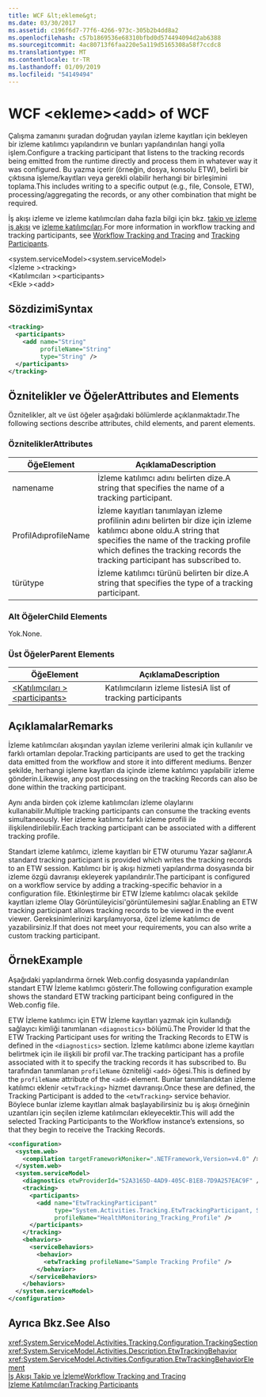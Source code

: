 ```yaml
---
title: WCF &lt;ekleme&gt;
ms.date: 03/30/2017
ms.assetid: c196f6d7-77f6-4266-973c-305b2b4dd8a2
ms.openlocfilehash: c57b1869536e68310bfbd0d574494094d2ab6388
ms.sourcegitcommit: 4ac80713f6faa220e5a119d5165308a58f7ccdc8
ms.translationtype: MT
ms.contentlocale: tr-TR
ms.lasthandoff: 01/09/2019
ms.locfileid: "54149494"
---
```

# <a name="ltaddgt-of-wcf"></a><span data-ttu-id="1441a-102">WCF &lt;ekleme&gt;</span><span class="sxs-lookup"><span data-stu-id="1441a-102">&lt;add&gt; of WCF</span></span>
<span data-ttu-id="1441a-103">Çalışma zamanını şuradan doğrudan yayılan izleme kayıtları için bekleyen bir izleme katılımcı yapılandırın ve bunları yapılandırılan hangi yolla işlem.</span><span class="sxs-lookup"><span data-stu-id="1441a-103">Configure a tracking participant that listens to the tracking records being emitted from the runtime directly and process them in whatever way it was configured.</span></span> <span data-ttu-id="1441a-104">Bu yazma içerir (örneğin, dosya, konsolu ETW), belirli bir çıktısına işleme/kayıtları veya gerekli olabilir herhangi bir birleşimini toplama.</span><span class="sxs-lookup"><span data-stu-id="1441a-104">This includes writing to a specific output (e.g., file, Console, ETW), processing/aggregating the records, or any other combination that might be required.</span></span>  
  
 <span data-ttu-id="1441a-105">İş akışı izleme ve izleme katılımcıları daha fazla bilgi için bkz. [takip ve izleme iş akışı](../../../../../docs/framework/windows-workflow-foundation/workflow-tracking-and-tracing.md) ve [izleme katılımcıları](../../../../../docs/framework/windows-workflow-foundation/tracking-participants.md).</span><span class="sxs-lookup"><span data-stu-id="1441a-105">For more information in workflow tracking and tracking participants, see [Workflow Tracking and Tracing](../../../../../docs/framework/windows-workflow-foundation/workflow-tracking-and-tracing.md) and [Tracking Participants](../../../../../docs/framework/windows-workflow-foundation/tracking-participants.md).</span></span>  
  
 <span data-ttu-id="1441a-106">\<system.serviceModel></span><span class="sxs-lookup"><span data-stu-id="1441a-106">\<system.serviceModel></span></span>  
<span data-ttu-id="1441a-107">\<İzleme ></span><span class="sxs-lookup"><span data-stu-id="1441a-107">\<tracking></span></span>  
<span data-ttu-id="1441a-108">\<Katılımcıları ></span><span class="sxs-lookup"><span data-stu-id="1441a-108">\<participants></span></span>  
<span data-ttu-id="1441a-109">\<Ekle ></span><span class="sxs-lookup"><span data-stu-id="1441a-109">\<add></span></span>  
  
## <a name="syntax"></a><span data-ttu-id="1441a-110">Sözdizimi</span><span class="sxs-lookup"><span data-stu-id="1441a-110">Syntax</span></span>  
  
```xml  
<tracking>
  <participants>
    <add name="String"
         profileName="String"
         type="String" />
  </participants>
</tracking>
```  
  
## <a name="attributes-and-elements"></a><span data-ttu-id="1441a-111">Öznitelikler ve Öğeler</span><span class="sxs-lookup"><span data-stu-id="1441a-111">Attributes and Elements</span></span>  
 <span data-ttu-id="1441a-112">Öznitelikler, alt ve üst öğeler aşağıdaki bölümlerde açıklanmaktadır.</span><span class="sxs-lookup"><span data-stu-id="1441a-112">The following sections describe attributes, child elements, and parent elements.</span></span>  
  
### <a name="attributes"></a><span data-ttu-id="1441a-113">Öznitelikler</span><span class="sxs-lookup"><span data-stu-id="1441a-113">Attributes</span></span>  
  
|<span data-ttu-id="1441a-114">Öğe</span><span class="sxs-lookup"><span data-stu-id="1441a-114">Element</span></span>|<span data-ttu-id="1441a-115">Açıklama</span><span class="sxs-lookup"><span data-stu-id="1441a-115">Description</span></span>|  
|-------------|-----------------|  
|<span data-ttu-id="1441a-116">name</span><span class="sxs-lookup"><span data-stu-id="1441a-116">name</span></span>|<span data-ttu-id="1441a-117">İzleme katılımcı adını belirten dize.</span><span class="sxs-lookup"><span data-stu-id="1441a-117">A string that specifies the name of a tracking participant.</span></span>|  
|<span data-ttu-id="1441a-118">ProfilAdı</span><span class="sxs-lookup"><span data-stu-id="1441a-118">profileName</span></span>|<span data-ttu-id="1441a-119">İzleme kayıtları tanımlayan izleme profilinin adını belirten bir dize için izleme katılımcı abone oldu.</span><span class="sxs-lookup"><span data-stu-id="1441a-119">A string that specifies the name of the tracking profile which defines the tracking records the tracking participant has subscribed to.</span></span>|  
|<span data-ttu-id="1441a-120">türü</span><span class="sxs-lookup"><span data-stu-id="1441a-120">type</span></span>|<span data-ttu-id="1441a-121">İzleme katılımcı türünü belirten bir dize.</span><span class="sxs-lookup"><span data-stu-id="1441a-121">A string that specifies the type of a tracking participant.</span></span>|  
  
### <a name="child-elements"></a><span data-ttu-id="1441a-122">Alt Öğeler</span><span class="sxs-lookup"><span data-stu-id="1441a-122">Child Elements</span></span>  
 <span data-ttu-id="1441a-123">Yok.</span><span class="sxs-lookup"><span data-stu-id="1441a-123">None.</span></span>  
  
### <a name="parent-elements"></a><span data-ttu-id="1441a-124">Üst Öğeler</span><span class="sxs-lookup"><span data-stu-id="1441a-124">Parent Elements</span></span>  
  
|<span data-ttu-id="1441a-125">Öğe</span><span class="sxs-lookup"><span data-stu-id="1441a-125">Element</span></span>|<span data-ttu-id="1441a-126">Açıklama</span><span class="sxs-lookup"><span data-stu-id="1441a-126">Description</span></span>|  
|-------------|-----------------|  
|[<span data-ttu-id="1441a-127">\<Katılımcıları ></span><span class="sxs-lookup"><span data-stu-id="1441a-127">\<participants></span></span>](../../../../../docs/framework/configure-apps/file-schema/windows-workflow-foundation/participants.md)|<span data-ttu-id="1441a-128">Katılımcıların izleme listesi</span><span class="sxs-lookup"><span data-stu-id="1441a-128">A list of tracking participants</span></span>|  
  
## <a name="remarks"></a><span data-ttu-id="1441a-129">Açıklamalar</span><span class="sxs-lookup"><span data-stu-id="1441a-129">Remarks</span></span>  
 <span data-ttu-id="1441a-130">İzleme katılımcıları akışından yayılan izleme verilerini almak için kullanılır ve farklı ortamları depolar.</span><span class="sxs-lookup"><span data-stu-id="1441a-130">Tracking participants are used to get the tracking data emitted from the workflow and store it into different mediums.</span></span> <span data-ttu-id="1441a-131">Benzer şekilde, herhangi işleme kayıtları da içinde izleme katılımcı yapılabilir izleme gönderin.</span><span class="sxs-lookup"><span data-stu-id="1441a-131">Likewise, any post processing on the tracking Records can also be done within the tracking participant.</span></span>  
  
 <span data-ttu-id="1441a-132">Aynı anda birden çok izleme katılımcıları izleme olaylarını kullanabilir.</span><span class="sxs-lookup"><span data-stu-id="1441a-132">Multiple tracking participants can consume the tracking events simultaneously.</span></span> <span data-ttu-id="1441a-133">Her izleme katılımcı farklı izleme profili ile ilişkilendirilebilir.</span><span class="sxs-lookup"><span data-stu-id="1441a-133">Each tracking participant can be associated with a different tracking profile.</span></span>  
  
 <span data-ttu-id="1441a-134">Standart izleme katılımcı, izleme kayıtları bir ETW oturumu Yazar sağlanır.</span><span class="sxs-lookup"><span data-stu-id="1441a-134">A standard tracking participant is provided which writes the tracking records to an ETW session.</span></span> <span data-ttu-id="1441a-135">Katılımcı bir iş akışı hizmeti yapılandırma dosyasında bir izleme özgü davranışı ekleyerek yapılandırılır.</span><span class="sxs-lookup"><span data-stu-id="1441a-135">The participant is configured on a workflow service by adding a tracking-specific behavior in a configuration file.</span></span> <span data-ttu-id="1441a-136">Etkinleştirme bir ETW İzleme katılımcı olacak şekilde kayıtları izleme Olay Görüntüleyicisi'görüntülemesini sağlar.</span><span class="sxs-lookup"><span data-stu-id="1441a-136">Enabling an ETW tracking participant allows tracking records to be viewed in the event viewer.</span></span> <span data-ttu-id="1441a-137">Gereksinimlerinizi karşılamıyorsa, özel izleme katılımcı de yazabilirsiniz.</span><span class="sxs-lookup"><span data-stu-id="1441a-137">If that does not meet your requirements, you can also write a custom tracking participant.</span></span>  
  
## <a name="example"></a><span data-ttu-id="1441a-138">Örnek</span><span class="sxs-lookup"><span data-stu-id="1441a-138">Example</span></span>  
 <span data-ttu-id="1441a-139">Aşağıdaki yapılandırma örnek Web.config dosyasında yapılandırılan standart ETW İzleme katılımcı gösterir.</span><span class="sxs-lookup"><span data-stu-id="1441a-139">The following configuration example shows the standard ETW tracking participant being configured in the Web.config file.</span></span>  
  
 <span data-ttu-id="1441a-140">ETW İzleme katılımcı için ETW İzleme kayıtları yazmak için kullandığı sağlayıcı kimliği tanımlanan `<diagnostics>` bölümü.</span><span class="sxs-lookup"><span data-stu-id="1441a-140">The Provider Id that the ETW Tracking Participant uses for writing the Tracking Records to ETW is defined in the `<diagnostics>` section.</span></span> <span data-ttu-id="1441a-141">İzleme katılımcı abone izleme kayıtları belirtmek için ile ilişkili bir profil var.</span><span class="sxs-lookup"><span data-stu-id="1441a-141">The tracking participant has a profile associated with it to specify the tracking records it has subscribed to.</span></span> <span data-ttu-id="1441a-142">Bu tarafından tanımlanan `profileName` özniteliği `<add>` öğesi.</span><span class="sxs-lookup"><span data-stu-id="1441a-142">This is defined by the `profileName` attribute of the `<add>` element.</span></span> <span data-ttu-id="1441a-143">Bunlar tanımlandıktan izleme katılımcı eklenir `<etwTracking>` hizmet davranışı.</span><span class="sxs-lookup"><span data-stu-id="1441a-143">Once these are defined, the Tracking Participant is added to the `<etwTracking>` service behavior.</span></span> <span data-ttu-id="1441a-144">Böylece bunlar izleme kayıtları almak başlayabilirsiniz bu iş akışı örneğinin uzantıları için seçilen izleme katılımcıları ekleyecektir.</span><span class="sxs-lookup"><span data-stu-id="1441a-144">This will add the selected Tracking Participants to the Workflow instance’s extensions, so that they begin to receive the Tracking Records.</span></span>  
  
```xml  
<configuration>
  <system.web>
    <compilation targetFrameworkMoniker=".NETFramework,Version=v4.0" />
  </system.web>
  <system.serviceModel>
    <diagnostics etwProviderId="52A3165D-4AD9-405C-B1E8-7D9A257EAC9F" />
    <tracking>
      <participants>
        <add name="EtwTrackingParticipant"
             type="System.Activities.Tracking.EtwTrackingParticipant, System.Activities, Version=4.0.0.0, Culture=neutral, PublicKeyToken=31bf3856ad364e35"
             profileName="HealthMonitoring_Tracking_Profile" />
      </participants>
    </tracking>
    <behaviors>
      <serviceBehaviors>
        <behavior>
          <etwTracking profileName="Sample Tracking Profile" />
        </behavior>
      </serviceBehaviors>
    </behaviors>
  </system.serviceModel>
</configuration>
```  
  
## <a name="see-also"></a><span data-ttu-id="1441a-145">Ayrıca Bkz.</span><span class="sxs-lookup"><span data-stu-id="1441a-145">See Also</span></span>  
 <xref:System.ServiceModel.Activities.Tracking.Configuration.TrackingSection>  
 <xref:System.ServiceModel.Activities.Description.EtwTrackingBehavior>  
 <xref:System.ServiceModel.Activities.Configuration.EtwTrackingBehaviorElement>  
 [<span data-ttu-id="1441a-146">İş Akışı Takip ve İzleme</span><span class="sxs-lookup"><span data-stu-id="1441a-146">Workflow Tracking and Tracing</span></span>](../../../../../docs/framework/windows-workflow-foundation/workflow-tracking-and-tracing.md)  
 [<span data-ttu-id="1441a-147">İzleme Katılımcıları</span><span class="sxs-lookup"><span data-stu-id="1441a-147">Tracking Participants</span></span>](../../../../../docs/framework/windows-workflow-foundation/tracking-participants.md)
